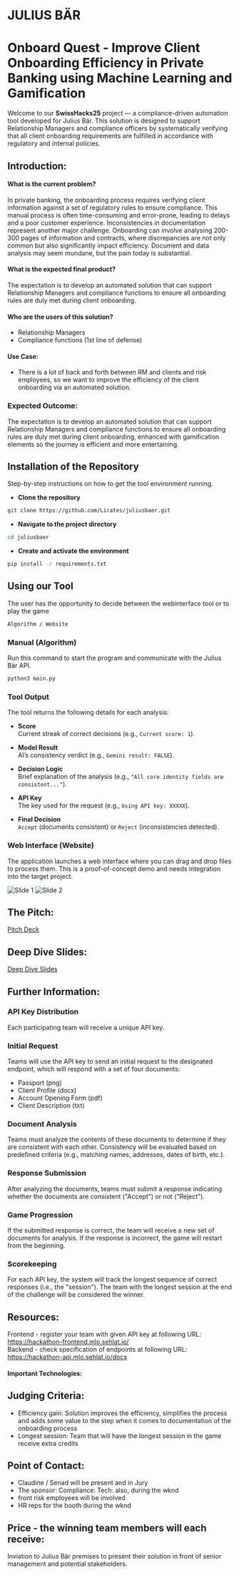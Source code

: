 # JULIUS BÄR
# Onboard Quest - Improve Client Onboarding Efficiency in Private Banking using Machine Learning and Gamification

Welcome to our **SwissHacks25** project — a compliance-driven automation tool developed for Julius Bär. This solution is designed to support Relationship Managers and compliance officers by systematically verifying that all client onboarding requirements are fulfilled in accordance with regulatory and internal policies.

## Introduction:

#### What is the current problem?
In private banking, the onboarding process requires verifying client information against a set of regulatory rules to ensure compliance. This manual process is often time-consuming and error-prone, leading to delays and a poor customer experience. Inconsistencies in documentation represent another major challenge. Onboarding can involve analysing 200-300 pages of information and contracts, where discrepancies are not only common but also significantly impact efficiency. Document and data analysis may seem mundane, but the pain today is substantial. 

#### What is the expected final product?
The expectation is to develop an automated solution that can support Relationship Managers and compliance functions to ensure all onboarding rules are duly met during client onboarding.

#### Who are the users of this solution?
* Relationship Managers
* Compliance functions (1st line of defense) 

#### Use Case: 
* There is a lot of back and forth between RM and clients and risk employees, so we want to improve the efficiency of the client onboarding via an automated solution. 

### Expected Outcome:

The expectation is to develop an automated solution that can support Relationship Managers and compliance functions to ensure all onboarding rules are duly met during client onboarding, enhanced with gamification elements so the journey is efficient and more entertaining. 

## Installation of the Repository
Step-by-step instructions on how to get the tool environment running.

- **Clone the repository**
```bash
git clone https://github.com/Licates/juliusbaer.git
```

- **Navigate to the project directory**
```bash
cd juliusbaer
```

- **Create and activate the environment**
```bash
pip install -r requirements.txt
```

## Using our Tool
The user has the opportunity to decide between the webinterface tool or to play the game

```bash
Algorithm / Website
```

### Manual (Algorithm)

Run this command to start the program and communicate with the Julius Bär API.
```bash
python3 main.py
```

### Tool Output
The tool returns the following details for each analysis:

- **Score**  
  Current streak of correct decisions (e.g., `Current score: 1`).  

- **Model Result**  
  AI’s consistency verdict (e.g., `Gemini result: FALSE`).  

- **Decision Logic**  
  Brief explanation of the analysis (e.g., `"All core identity fields are consistent..."`).  

- **API Key**  
  The key used for the request (e.g., `Using API key: XXXXX`).  

- **Final Decision**  
  `Accept` (documents consistent) or `Reject` (inconsistencies detected).

### Web Interface (Website)
The application launches a web interface where you can drag and drop files to process them. This is a proof-of-concept demo and needs integration into the target project.

![Slide 1](/slides/tool1.jpeg)
![Slide 2](/slides/tool2.jpeg)


## The Pitch:

[Pitch Deck](./slides/SwissHacksPitch.pptx)


## Deep Dive Slides:

[Deep Dive Slides](./slides/DeepDive.pptx)

## Further Information:
### API Key Distribution
Each participating team will receive a unique API key.

### Initial Request
Teams will use the API key to send an initial request to the designated endpoint, which will respond with a set of four documents:  
- Passport (png)  
- Client Profile (docx)  
- Account Opening Form (pdf)  
- Client Description (txt)

### Document Analysis
Teams must analyze the contents of these documents to determine if they are consistent with each other. Consistency will be evaluated based on predefined criteria (e.g., matching names, addresses, dates of birth, etc.).

### Response Submission
After analyzing the documents, teams must submit a response indicating whether the documents are consistent ("Accept") or not ("Reject").

### Game Progression
If the submitted response is correct, the team will receive a new set of documents for analysis. If the response is incorrect, the game will restart from the beginning.

### Scorekeeping
For each API key, the system will track the longest sequence of correct responses (i.e., the "session"). The team with the longest session at the end of the challenge will be considered the winner.

## Resources:
Frontend - register your team with given API key at following URL: https://hackathon-frontend.mlo.sehlat.io/  
Backend - check specification of endpoints at following URL: https://hackathon-api.mlo.sehlat.io/docs

#### Important Technologies: 


## Judging Criteria:
* Efficiency gain: Solution improves the efficiency, simplifies the process and adds some value to the step when it comes to documentation of the onboarding process
* Longest session: Team that will have the longest session in the game receive extra credits

## Point of Contact:

*	Claudine / Senad will be present and in Jury
*	The sponsor: Compliance: Tech: also, during the wknd 
*	front risk employees will be involved
*	HR reps for the booth during the wknd


## Price - the winning team members will each receive:

Inviation to Julius Bär premises to present their solution in front of senior management and potential stakeholders.
